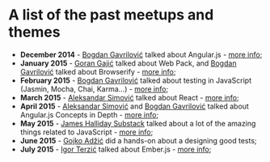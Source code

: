 # A list of the past meetups and themes

- **December 2014** - [Bogdan Gavrilović](https://github.com/aysbg) talked about Angular.js - [more info](http://www.jsbelgrade.org/js-belgrade-meetup/);
- **January 2015** - [Goran Gajić](https://github.com/gorangajic) talked about Web Pack, and [Bogdan Gavrilović](https://github.com/aysbg) talked about Browserify - [more info](http://www.jsbelgrade.org/js-belgrade-meetup-2-recap/);
- **February 2015** - [Bogdan Gavrilović](https://github.com/aysbg) talked about testing in JavaScript (Jasmin, Mocha, Chai, Karma...) - [more info](http://www.jsbelgrade.org/meetup-3-recap/);
- **March 2015** - [Aleksandar Simović](https://github.com/simalexan) talked about React - [more info](http://www.jsbelgrade.org/js-belgrade-meetup-4-recap/);
- **April 2015** - [Aleksandar Simović](https://github.com/simalexan) and [Bogdan Gavrilović](https://github.com/aysbg) talked about Angular.js Concepts in Depth - [more info](http://www.jsbelgrade.org/meetup-5-recap/);
- **May 2015** - [James Halliday Substack](https://github.com/substack) talked about a lot of the amazing things related to JavaScript - [more info](http://www.jsbelgrade.org/meetup-6-james-halliday-substack/);
- **June 2015** - [Gojko Adžić](https://github.com/gojko) did a hands-on about a designing good tests;
- **July 2015** - [Igor Terzić](https://github.com/igort) talked about Ember.js - [more info](http://www.jsbelgrade.org/js-belgrade-meetup-8/);
